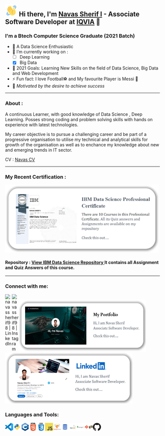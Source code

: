 ## <img src="https://github.com/navassherif98/navassherif98/blob/main/assets/wave-hello.gif" width="40px"> Hi there, I'm [Navas Sherif I](https://navassherif98.github.io/Portfolio/) - Associate Software Developer at [IQVIA](https://www.iqvia.com/) 🏢

### I'm a Btech Computer Science Graduate (2021 Batch) 

- 🔭 A Data Science Enthusiastic
- 🌱 I’m currently working on :
    - [ ] Deep Learning
    - [X] Big Data
- 🥅 2021 Goals: Learning New Skills on the field of Data Science, Big Data and Web Development
- ⚡ Fun fact: I love Football⚽  and My favourite Player is Messi 👑
- 🌟 *Motivated by the desire to achieve success*

***

### About :
A continuous Learner, with good knowledge of Data Science , Deep Learning. Posses strong coding and problem solving skills with hands on experience with latest technologies.

My career objective is to pursue a challenging career and be part of a progressive organisation to utilise my technical and analytical skills for growth of the organisation as well as to enchance my knowledge about new and emerging trends in IT sector. 

CV : [Navas CV](https://drive.google.com/file/d/1CRE5B9ZncM1M5ziVPMDJVFS-8rqEiLSA/view?usp=sharing)

***

### My Recent Certification :

<a target="IBM Data Science Certificate" href="https://www.coursera.org/account/accomplishments/professional-cert/7PC2MFJV7NJD"><img src="https://github.com/navassherif98/navassherif98/blob/main/assets/IBM%20Data%20Science.png" alt="Portfolio" width="500" height="220"></img></a>  
#### Repository : [View IBM Data Science Repository ](https://github.com/navassherif98/IBM_Data_Science_Professional_Certification)It contains all Assignment and Quiz Answers of this course.

***

### Connect with me: 
[<img align="left" alt="navassherif98 | LinkedIn" width="22px" src="https://cdn.jsdelivr.net/npm/simple-icons@v3/icons/linkedin.svg" />][linkedin] [<img align="left" alt="navassherif98 | Instagram" width="22px" src="https://cdn.jsdelivr.net/npm/simple-icons@v3/icons/instagram.svg" />][instagram]


<br />
<a target="Portfolio" href="https://navassherif98.github.io/Portfolio/"><img src="https://github.com/navassherif98/navassherif98/blob/main/assets/Portfolio.png" alt="Portfolio" width="415" height="170"></img></a>
<br />
<a target="Linkedin" href="https://www.linkedin.com/in/navassherif/"><img src="https://github.com/navassherif98/navassherif98/blob/main/assets/Linkedin.png" alt="Portfolio" width="415" height="165"></img></a>

<br />

### Languages and Tools:

<img align="left" alt="Visual Studio Code" width="26px" src="https://raw.githubusercontent.com/github/explore/80688e429a7d4ef2fca1e82350fe8e3517d3494d/topics/visual-studio-code/visual-studio-code.png" />
<img align="left" alt="PYTHON" width="26px" src="https://raw.githubusercontent.com/github/explore/80688e429a7d4ef2fca1e82350fe8e3517d3494d/topics/python/python.png" />
<img align="left" alt="C++" width="26px" src="https://raw.githubusercontent.com/github/explore/80688e429a7d4ef2fca1e82350fe8e3517d3494d/topics/cpp/cpp.png" />
<img align="left" alt="HTML5" width="26px" src="https://raw.githubusercontent.com/github/explore/80688e429a7d4ef2fca1e82350fe8e3517d3494d/topics/html/html.png" />
<img align="left" alt="CSS3" width="26px" src="https://raw.githubusercontent.com/github/explore/80688e429a7d4ef2fca1e82350fe8e3517d3494d/topics/css/css.png" />
<img align="left" alt="JavaScript" width="26px" src="https://raw.githubusercontent.com/github/explore/80688e429a7d4ef2fca1e82350fe8e3517d3494d/topics/javascript/javascript.png" />
<img align="left" alt="Tensorflow" width="26px" src="https://raw.githubusercontent.com/github/explore/80688e429a7d4ef2fca1e82350fe8e3517d3494d/topics/tensorflow/tensorflow.png" />
<img align="left" alt="SQL" width="26px" src="https://raw.githubusercontent.com/github/explore/80688e429a7d4ef2fca1e82350fe8e3517d3494d/topics/sql/sql.png" />
<img align="left" alt="MySQL" width="26px" src="https://raw.githubusercontent.com/github/explore/80688e429a7d4ef2fca1e82350fe8e3517d3494d/topics/mysql/mysql.png" />
<img align="left" alt="MongoDB" width="26px" src="https://raw.githubusercontent.com/github/explore/80688e429a7d4ef2fca1e82350fe8e3517d3494d/topics/mongodb/mongodb.png" />
<img align="left" alt="Git" width="26px" src="https://raw.githubusercontent.com/github/explore/80688e429a7d4ef2fca1e82350fe8e3517d3494d/topics/git/git.png" />
<img align="left" alt="GitHub" width="26px" src="https://raw.githubusercontent.com/github/explore/78df643247d429f6cc873026c0622819ad797942/topics/github/github.png" />

<br />
<br />


[instagram]: https://www.instagram.com/navas_sherif_/
[linkedin]: https://www.linkedin.com/in/navassherif
